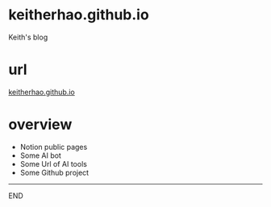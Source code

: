 # keitherhao.github.io
Keith's blog

# url

[keitherhao.github.io](https://keitherhao.github.io)

# overview

- Notion public pages
- Some AI bot
- Some Url of AI tools
- Some Github project

---

END
